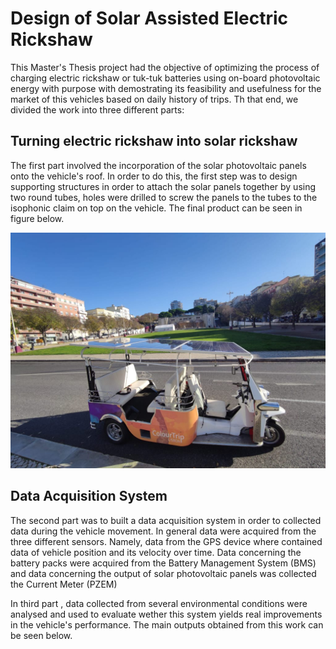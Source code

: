 # Design of Solar Assisted Electric Rickshaw

This Master's Thesis project had the objective of optimizing the process of charging electric rickshaw or tuk-tuk batteries using on-board photovoltaic energy with purpose with demostrating its feasibility and usefulness for the market of this vehicles based on daily history of trips. Th that end, we divided the work into three different parts:

## Turning electric rickshaw into solar rickshaw

The first part involved the incorporation of the solar photovoltaic panels onto the vehicle's roof. In order to do this, the first step was to design supporting structures in order to attach the solar panels together by using two round tubes, holes were drilled to screw the panels to the tubes to the isophonic claim on top on the vehicle. The final product can be seen in figure below.

![Alt Text](/images/soletuk.jpg?raw=true)


## Data Acquisition System

The second part was to built a data acquisition system in order to collected data during the vehicle movement. In general data were acquired from the three different sensors. Namely, data from the GPS device where contained data of vehicle position and its velocity over time. Data concerning the battery packs were acquired from the Battery Management System (BMS) and data concerning the output of solar photovoltaic panels was collected the Current Meter (PZEM)


In third part , data collected from several environmental conditions were analysed and used to evaluate wether this system yields real improvements in the vehicle's performance. The main outputs obtained from this work can be seen below.


